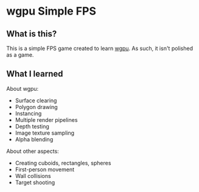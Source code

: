 # wgpu Simple FPS

## What is this?

This is a simple FPS game created to learn [wgpu](https://github.com/gfx-rs/wgpu).
As such, it isn't polished as a game.

## What I learned

About wgpu:

- Surface clearing
- Polygon drawing
- Instancing
- Multiple render pipelines
- Depth testing
- Image texture sampling
- Alpha blending

About other aspects:

- Creating cuboids, rectangles, spheres
- First-person movement
- Wall collisions
- Target shooting
